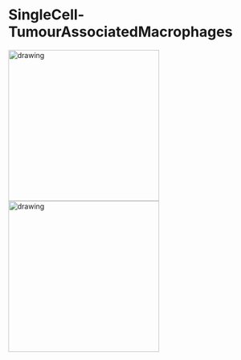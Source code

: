 # SingleCell-TumourAssociatedMacrophages

<img src="https://github.com/CBFLivUni/SingleCell-TumourAssociatedMacrophages/blob/main/plots/NonTumourBearingUMAP.jpg" alt="drawing" width="300"/> <img src="https://github.com/CBFLivUni/SingleCell-TumourAssociatedMacrophages/blob/main/plots/TumourBearingUMAP.jpg" alt="drawing" width="300"/> 

